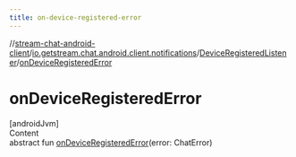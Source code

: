 ```yaml
---
title: on-device-registered-error
---
```

//[stream-chat-android-client](../../../index.md)/[io.getstream.chat.android.client.notifications](../index.md)/[DeviceRegisteredListener](index.md)/[onDeviceRegisteredError](onDeviceRegisteredError.md)



# onDeviceRegisteredError  
[androidJvm]  
Content  
abstract fun [onDeviceRegisteredError](onDeviceRegisteredError.md)(error: ChatError)  



